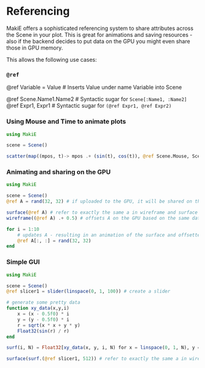# Referencing

MakiE offers a sophisticated referencing system to share attributes across the Scene
in your plot. This is great for animations and saving resources - also if the backend
decides to put data on the GPU you might even share those in GPU memory.

This allows the following use cases:

### `@ref`

@ref Variable = Value # Inserts Value under name Variable into Scene

@ref Scene.Name1.Name2 # Syntactic sugar for `Scene[:Name1, :Name2]`
@ref Expr1, Expr1 # Syntactic sugar for `(@ref Expr1, @ref Expr2)`


### Using Mouse and Time to animate plots

```Julia
using MakiE

scene = Scene()

scatter(map((mpos, t)-> mpos .+ (sin(t), cos(t)), @ref Scene.Mouse, Scene.Time))

```

### Animating and sharing on the GPU

```Julia
using MakiE

scene = Scene()
@ref A = rand(32, 32) # if uploaded to the GPU, it will be shared on the GPU

surface(@ref A) # refer to exactly the same a in wireframe and surface plot
wireframe((@ref A) .+ 0.5) # offsets A on the GPU based on the same data

for i = 1:10
    # updates A - resulting in an animation of the surface and offsetted wireframe plot
    @ref A[:, :] = rand(32, 32)
end
```

### Simple GUI

```Julia
using MakiE

scene = Scene()
@ref slicer1 = slider(linspace(0, 1, 100)) # create a slider

# generate some pretty data
function xy_data(x,y,i)
    x = (x - 0.5f0) * i
    y = (y - 0.5f0) * i
    r = sqrt(x * x + y * y)
    Float32(sin(r) / r)
end

surf(i, N) = Float32[xy_data(x, y, i, N) for x = linspace(0, 1, N), y = linspace(0, 1, N)]

surface(surf.(@ref slicer1, 512)) # refer to exactly the same a in wireframe and surface plot

```
